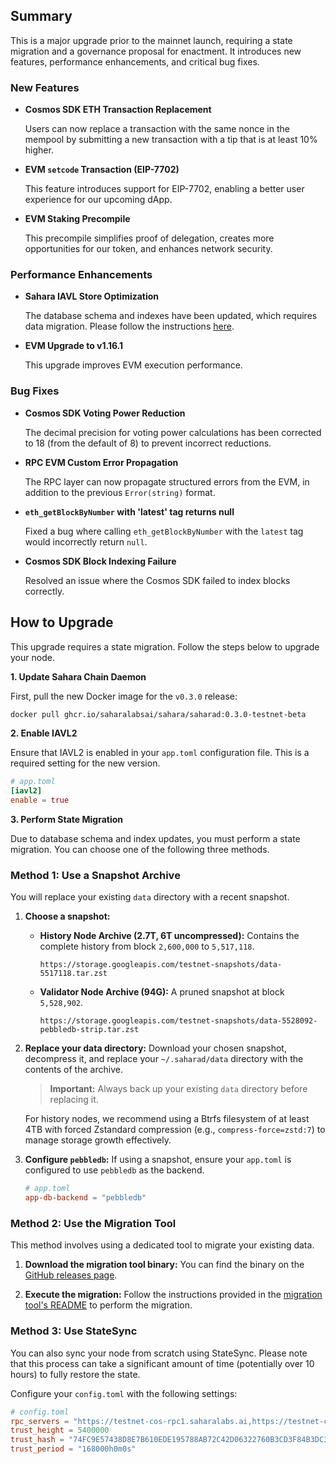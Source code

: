 ## Summary

This is a major upgrade prior to the mainnet launch, requiring a state migration and a governance proposal for enactment. It introduces new features, performance enhancements, and critical bug fixes.

### New Features

- **Cosmos SDK ETH Transaction Replacement**

  Users can now replace a transaction with the same nonce in the mempool by submitting a new transaction with a tip that is at least 10% higher.

- **EVM `setcode` Transaction (EIP-7702)**

  This feature introduces support for EIP-7702, enabling a better user experience for our upcoming dApp.

- **EVM Staking Precompile**

  This precompile simplifies proof of delegation, creates more opportunities for our token, and enhances network security.

### Performance Enhancements

- **Sahara IAVL Store Optimization**

  The database schema and indexes have been updated, which requires data migration. Please follow the instructions [here](#how-to-upgrade).

- **EVM Upgrade to v1.16.1**

  This upgrade improves EVM execution performance.

### Bug Fixes

- **Cosmos SDK Voting Power Reduction**

  The decimal precision for voting power calculations has been corrected to 18 (from the default of 8) to prevent incorrect reductions.

- **RPC EVM Custom Error Propagation**

  The RPC layer can now propagate structured errors from the EVM, in addition to the previous `Error(string)` format.

- **`eth_getBlockByNumber` with 'latest' tag returns null**

  Fixed a bug where calling `eth_getBlockByNumber` with the `latest` tag would incorrectly return `null`.

- **Cosmos SDK Block Indexing Failure**

  Resolved an issue where the Cosmos SDK failed to index blocks correctly.

## How to Upgrade

This upgrade requires a state migration. Follow the steps below to upgrade your node.

**1. Update Sahara Chain Daemon**

First, pull the new Docker image for the `v0.3.0` release:

```bash
docker pull ghcr.io/saharalabsai/sahara/saharad:0.3.0-testnet-beta
```

**2. Enable IAVL2**

Ensure that IAVL2 is enabled in your `app.toml` configuration file. This is a required setting for the new version.

```toml
# app.toml
[iavl2]
enable = true
```

**3. Perform State Migration**

Due to database schema and index updates, you must perform a state migration. You can choose one of the following three methods.

### Method 1: Use a Snapshot Archive

You will replace your existing `data` directory with a recent snapshot.

1.  **Choose a snapshot:**
    -   **History Node Archive (2.7T, 6T uncompressed):** Contains the complete history from block `2,600,000` to `5,517,118`.
        ```
        https://storage.googleapis.com/testnet-snapshots/data-5517118.tar.zst
        ```
    -   **Validator Node Archive (94G):** A pruned snapshot at block `5,528,902`.
        ```
        https://storage.googleapis.com/testnet-snapshots/data-5528092-pebbledb-strip.tar.zst
        ```

2.  **Replace your data directory:**
    Download your chosen snapshot, decompress it, and replace your `~/.saharad/data` directory with the contents of the archive.

    > **Important:** Always back up your existing `data` directory before replacing it.

    For history nodes, we recommend using a Btrfs filesystem of at least 4TB with forced Zstandard compression (e.g., `compress-force=zstd:7`) to manage storage growth effectively.

3.  **Configure `pebbledb`:**
    If using a snapshot, ensure your `app.toml` is configured to use `pebbledb` as the backend.

    ```toml
    # app.toml
    app-db-backend = "pebbledb"
    ```

### Method 2: Use the Migration Tool

This method involves using a dedicated tool to migrate your existing data.

1.  **Download the migration tool binary:**
    You can find the binary on the [GitHub releases page](https://github.com/SaharaLabsAI/iavl-migration/releases/tag/v1.0.0).

2.  **Execute the migration:**
    Follow the instructions provided in the [migration tool's README](https://github.com/SaharaLabsAI/iavl-migration?tab=readme-ov-file#1-execute-migration) to perform the migration.

### Method 3: Use StateSync

You can also sync your node from scratch using StateSync. Please note that this process can take a significant amount of time (potentially over 10 hours) to fully restore the state.

Configure your `config.toml` with the following settings:

```toml
# config.toml
rpc_servers = "https://testnet-cos-rpc1.saharalabs.ai,https://testnet-cos-rpc2.saharalabs.ai,https://testnet-cos-rpc3.saharalabs.ai"
trust_height = 5400000
trust_hash = "74FC9E57438D8E7B610EDE195788AB72C42D06322760B3CD3F84B3DC3D25FC28"
trust_period = "168000h0m0s"
```